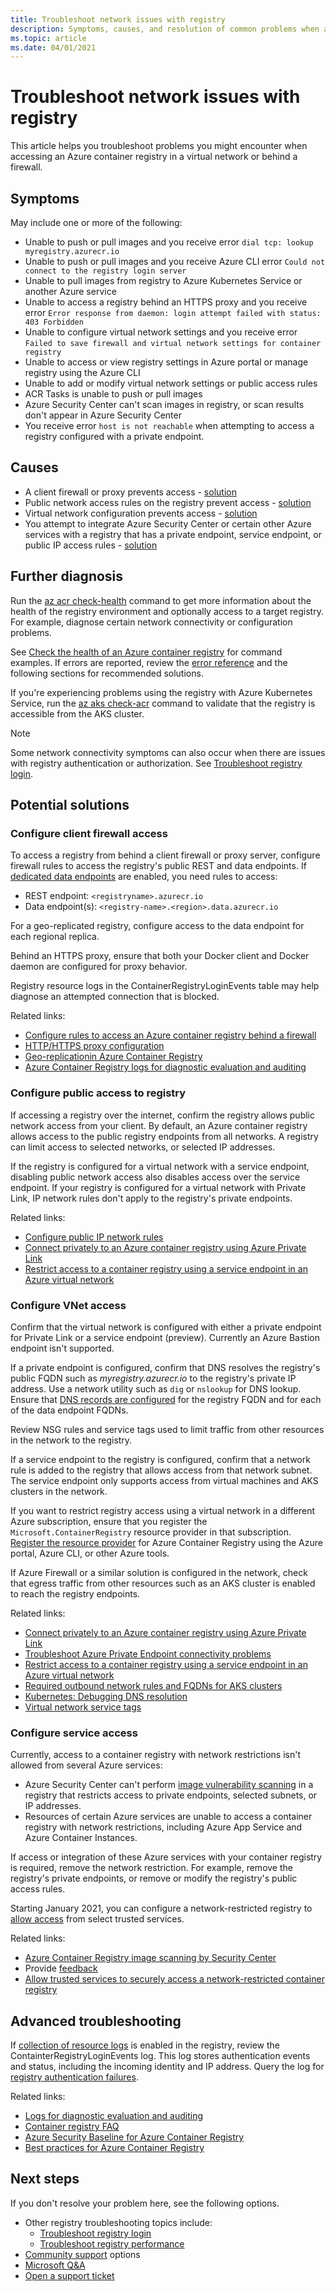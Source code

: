 ```yaml
---
title: Troubleshoot network issues with registry
description: Symptoms, causes, and resolution of common problems when accessing an Azure container registry in a virtual network or behind a firewall
ms.topic: article
ms.date: 04/01/2021
---
```


# Troubleshoot network issues with registry

This article helps you troubleshoot problems you might encounter when accessing an Azure container registry in a virtual network or behind a firewall. 

## Symptoms

May include one or more of the following:

* Unable to push or pull images and you receive error `dial tcp: lookup myregistry.azurecr.io`
* Unable to push or pull images and you receive Azure CLI error `Could not connect to the registry login server`
* Unable to pull images from registry to Azure Kubernetes Service or another Azure service
* Unable to access a registry behind an HTTPS proxy and you receive error `Error response from daemon: login attempt failed with status: 403 Forbidden`
* Unable to configure virtual network settings and you receive error `Failed to save firewall and virtual network settings for container registry`
* Unable to access or view registry settings in Azure portal or manage registry using the Azure CLI
* Unable to add or modify virtual network settings or public access rules
* ACR Tasks is unable to push or pull images
* Azure Security Center can't scan images in registry, or scan results don't appear in Azure Security Center
* You receive error `host is not reachable` when attempting to access a registry configured with a private endpoint.

## Causes

* A client firewall or proxy prevents access - [solution](#configure-client-firewall-access)
* Public network access rules on the registry prevent access - [solution](#configure-public-access-to-registry)
* Virtual network configuration prevents access - [solution](#configure-vnet-access)
* You attempt to integrate Azure Security Center or certain other Azure services with a registry that has a private endpoint, service endpoint, or public IP access rules - [solution](#configure-service-access)

## Further diagnosis 

Run the [az acr check-health](/cli/azure/acr#az-acr-check-health) command to get more information about the health of the registry environment and optionally access to a target registry. For example, diagnose certain network connectivity or configuration problems. 

See [Check the health of an Azure container registry](container-registry-check-health.md) for command examples. If errors are reported, review the [error reference](container-registry-health-error-reference.md) and the following sections for recommended solutions.

If you're experiencing problems using the registry with Azure Kubernetes Service, run the [az aks check-acr](/cli/azure/aks#az_aks_check_acr) command to validate that the registry is accessible from the AKS cluster.

> [!NOTE]
> Some network connectivity symptoms can also occur when there are issues with registry authentication or authorization. See [Troubleshoot registry login](container-registry-troubleshoot-login.md).

## Potential solutions

### Configure client firewall access

To access a registry from behind a client firewall or proxy server, configure firewall rules to access the registry's public REST and data endpoints. If [dedicated data endpoints](container-registry-firewall-access-rules.md#enable-dedicated-data-endpoints) are enabled, you need rules to access:

* REST endpoint: `<registryname>.azurecr.io`
* Data endpoint(s): `<registry-name>.<region>.data.azurecr.io`

For a geo-replicated registry, configure access to the data endpoint for each regional replica.

Behind an HTTPS proxy, ensure that both your Docker client and Docker daemon are configured for proxy behavior.

Registry resource logs in the ContainerRegistryLoginEvents table may help diagnose an attempted connection that is blocked.

Related links:

* [Configure rules to access an Azure container registry behind a firewall](container-registry-firewall-access-rules.md)
* [HTTP/HTTPS proxy configuration](https://docs.docker.com/config/daemon/systemd/#httphttps-proxy)
* [Geo-replicationin Azure Container Registry](container-registry-geo-replication.md)
* [Azure Container Registry logs for diagnostic evaluation and auditing](container-registry-diagnostics-audit-logs.md)

### Configure public access to registry

If accessing a registry over the internet, confirm the registry allows public network access from your client. By default, an Azure container registry allows access to the public registry endpoints from all networks. A registry can limit access to selected networks, or selected IP addresses. 

If the registry is configured for a virtual network with a service endpoint, disabling public network access also disables access over the service endpoint. If your registry is configured for a virtual network with Private Link, IP network rules don't apply to the registry's private endpoints. 

Related links:

* [Configure public IP network rules](container-registry-access-selected-networks.md)
* [Connect privately to an Azure container registry using Azure Private Link](container-registry-private-link.md)
* [Restrict access to a container registry using a service endpoint in an Azure virtual network](container-registry-vnet.md)


### Configure VNet access

Confirm that the virtual network is configured with either a private endpoint for Private Link or a service endpoint (preview). Currently an Azure Bastion endpoint isn't supported.

If a private endpoint is configured, confirm that DNS resolves the registry's public FQDN such as *myregistry.azurecr.io* to the registry's private IP address. Use a network utility such as `dig` or `nslookup` for DNS lookup. Ensure that [DNS records are configured](container-registry-private-link.md#dns-configuration-options) for the registry FQDN and for each of the data endpoint FQDNs.

Review NSG rules and service tags used to limit traffic from other resources in the network to the registry. 

If a service endpoint to the registry is configured, confirm that a network rule is added to the registry that allows access from that network subnet. The service endpoint only supports access from virtual machines and AKS clusters in the network.

If you want to restrict registry access using a virtual network in a different Azure subscription, ensure that you register the `Microsoft.ContainerRegistry` resource provider in that subscription. [Register the resource provider](../azure-resource-manager/management/resource-providers-and-types.md) for Azure Container Registry using the Azure portal, Azure CLI, or other Azure tools.

If Azure Firewall or a similar solution is configured in the network, check that egress traffic from other resources such as an AKS cluster is enabled to reach the registry endpoints.

Related links:

* [Connect privately to an Azure container registry using Azure Private Link](container-registry-private-link.md)
* [Troubleshoot Azure Private Endpoint connectivity problems](../private-link/troubleshoot-private-endpoint-connectivity.md)
* [Restrict access to a container registry using a service endpoint in an Azure virtual network](container-registry-vnet.md)
* [Required outbound network rules and FQDNs for AKS clusters](../aks/limit-egress-traffic.md#required-outbound-network-rules-and-fqdns-for-aks-clusters)
* [Kubernetes: Debugging DNS resolution](https://kubernetes.io/docs/tasks/administer-cluster/dns-debugging-resolution/)
* [Virtual network service tags](../virtual-network/service-tags-overview.md)

### Configure service access

Currently, access to a container registry with network restrictions isn't allowed from several Azure services:

* Azure Security Center can't perform [image vulnerability scanning](../security-center/defender-for-container-registries-introduction.md?bc=%2fazure%2fcontainer-registry%2fbreadcrumb%2ftoc.json&toc=%2fazure%2fcontainer-registry%2ftoc.json) in a registry that restricts access to private endpoints, selected subnets, or IP addresses. 
* Resources of certain Azure services are unable to access a container registry with network restrictions, including Azure App Service and  Azure Container Instances.

If access or integration of these Azure services with your container registry is required, remove the network restriction. For example, remove the registry's private endpoints, or remove or modify the registry's public access rules.

Starting January 2021, you can configure a network-restricted registry to [allow access](allow-access-trusted-services.md) from select trusted services.

Related links:

* [Azure Container Registry image scanning by Security Center](../security-center/defender-for-container-registries-introduction.md)
* Provide [feedback](https://feedback.azure.com/forums/347535-azure-security-center/suggestions/41091577-enable-vulnerability-scanning-for-images-that-are)
* [Allow trusted services to securely access a network-restricted container registry](allow-access-trusted-services.md)


## Advanced troubleshooting

If [collection of resource logs](container-registry-diagnostics-audit-logs.md) is enabled in the registry, review the ContainterRegistryLoginEvents log. This log stores authentication events and status, including the incoming identity and IP address. Query the log for [registry authentication failures](container-registry-diagnostics-audit-logs.md#registry-authentication-failures). 

Related links:

* [Logs for diagnostic evaluation and auditing](container-registry-diagnostics-audit-logs.md)
* [Container registry FAQ](container-registry-faq.md)
* [Azure Security Baseline for Azure Container Registry](security-baseline.md)
* [Best practices for Azure Container Registry](container-registry-best-practices.md)

## Next steps

If you don't resolve your problem here, see the following options.

* Other registry troubleshooting topics include:
  * [Troubleshoot registry login](container-registry-troubleshoot-login.md) 
  * [Troubleshoot registry performance](container-registry-troubleshoot-performance.md)
* [Community support](https://azure.microsoft.com/support/community/) options
* [Microsoft Q&A](/answers/products/)
* [Open a support ticket](https://azure.microsoft.com/support/create-ticket/)